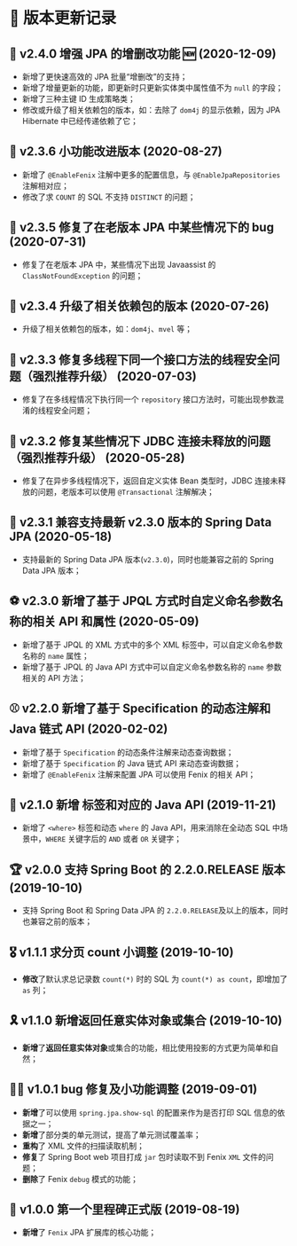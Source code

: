 # 🍹 版本更新记录

## 🥊 v2.4.0 增强 JPA 的增删改功能 🆕 (2020-12-09)

- 新增了更快速高效的 JPA 批量“增删改”的支持；
- 新增了增量更新的功能，即更新时只更新实体类中属性值不为 `null` 的字段；
- 新增了三种主键 ID 生成策略类；
- 修改或升级了相关依赖包的版本，如：去除了 `dom4j` 的显示依赖，因为 JPA Hibernate 中已经传递依赖了它；

## 🏓 v2.3.6 小功能改进版本 (2020-08-27)

- 新增了 `@EnableFenix` 注解中更多的配置信息，与 `@EnableJpaRepositories` 注解相对应；
- 修改了求 `COUNT` 的 SQL 不支持 `DISTINCT` 的问题；

## 🎳 v2.3.5 修复了在老版本 JPA 中某些情况下的 bug (2020-07-31)

- 修复了在老版本 JPA 中，某些情况下出现 Javaassist 的 `ClassNotFoundException` 的问题；

## 🥏 v2.3.4 升级了相关依赖包的版本 (2020-07-26)

- 升级了相关依赖包的版本，如：`dom4j`、`mvel` 等；

## 🏈 v2.3.3 修复多线程下同一个接口方法的线程安全问题（强烈推荐升级） (2020-07-03)

- 修复了在多线程情况下执行同一个 `repository` 接口方法时，可能出现参数混淆的线程安全问题；

## 🏀 v2.3.2 修复某些情况下 JDBC 连接未释放的问题（强烈推荐升级） (2020-05-28)

- 修复了在异步多线程情况下，返回自定义实体 Bean 类型时，JDBC 连接未释放的问题，老版本可以使用 `@Transactional` 注解解决；

## 🥎 v2.3.1 兼容支持最新 v2.3.0 版本的 Spring Data JPA (2020-05-18)

- 支持最新的 Spring Data JPA 版本(`v2.3.0`)，同时也能兼容之前的 Spring Data JPA 版本；

## ⚽ v2.3.0 新增了基于 JPQL 方式时自定义命名参数名称的相关 API 和属性 (2020-05-09)

- 新增了基于 JPQL 的 XML 方式中的多个 XML 标签中，可以自定义命名参数名称的 `name` 属性；
- 新增了基于 JPQL 的 Java API 方式中可以自定义命名参数名称的 `name` 参数相关的 API 方法；

## ⚾ v2.2.0 新增了基于 Specification 的动态注解和 Java 链式 API (2020-02-02)

- 新增了基于 `Specification` 的动态条件注解来动态查询数据；
- 新增了基于 `Specification` 的 Java 链式 API 来动态查询数据；
- 新增了 `@EnableFenix` 注解来配置 JPA 可以使用 Fenix 的相关 API；

## 🏅 v2.1.0 新增 <where> 标签和对应的 Java API (2019-11-21)

- 新增了 `<where>` 标签和动态 `where` 的 Java API，用来消除在全动态 SQL 中场景中，`WHERE` 关键字后的 `AND` 或者 `OR` 关键字；

## 🏆 v2.0.0 支持 Spring Boot 的 2.2.0.RELEASE 版本 (2019-10-10)

- 支持 Spring Boot 和 Spring Data JPA 的 `2.2.0.RELEASE`及以上的版本，同时也兼容之前的版本；

## 🎖️ v1.1.1 求分页 count 小调整 (2019-10-10)

- **修改**了默认求总记录数 `count(*)` 时的 SQL 为 `count(*) as count`，即增加了 `as` 列；

## 🎗️ v1.1.0 新增返回任意实体对象或集合 (2019-10-10)

- **新增**了**返回任意实体对象**或集合的功能，相比使用投影的方式更为简单和自然；

## 🤹‍♂️ v1.0.1 bug 修复及小功能调整 (2019-09-01)

- **新增**了可以使用 `spring.jpa.show-sql` 的配置来作为是否打印 SQL 信息的依据之一；
- **新增**了部分类的单元测试，提高了单元测试覆盖率；
- **重构**了 XML 文件的扫描读取机制；
- **修复**了 Spring Boot web 项目打成 `jar` 包时读取不到 Fenix `XML` 文件的问题；
- **删除**了 Fenix `debug` 模式的功能；

## 🎪 v1.0.0 第一个里程碑正式版 (2019-08-19)

- **新增**了 `Fenix` JPA 扩展库的核心功能；
